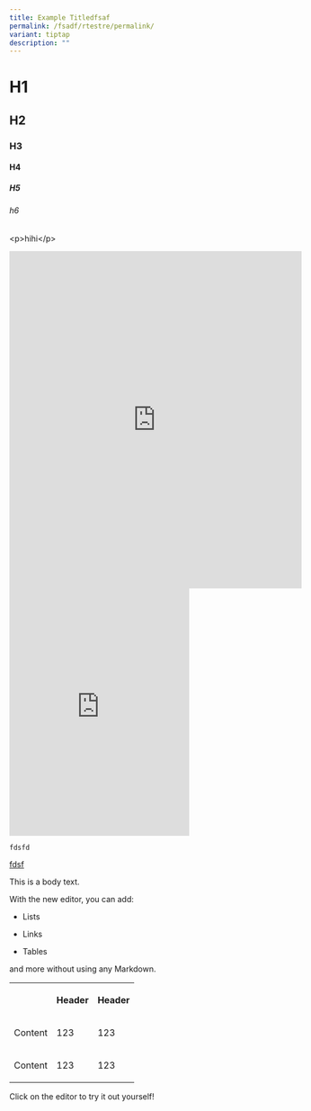 ```yaml
---
title: Example Titledfsaf
permalink: /fsadf/rtestre/permalink/
variant: tiptap
description: ""
---
```

<h1>H1</h1><h2>H2</h2><h3>H3</h3><h4>H4</h4><h5>H5</h5><h6>h6</h6><p>&lt;p&gt;hihi&lt;/p&gt;</p><div class="iframe-wrapper"><iframe height="600" width="520" allowfullscreen="true" frameborder="0" src="https://www.instagram.com/p/BdJRABkDbXU/embed/"></iframe></div><div class="iframe-wrapper"><iframe height="440" width="320" allowfullscreen="true" frameborder="0" src="https://www.instagram.com/reel/CxsPSk4MBuB/embed/"></iframe></div><p><code>fdsfd</code></p><p></p><p><a href="dsfdfsdfdsf" rel="noopener noreferrer nofollow" target="_blank">fdsf</a></p><p>This is a body text.</p><p>With the new editor, you can add:</p><ul data-tight="true" class="tight"><li><p>Lists</p></li><li><p>Links</p></li><li><p>Tables</p></li></ul><p>and more without using any Markdown.</p><table><tbody><tr><th rowspan="1" colspan="1"><p></p></th><th rowspan="1" colspan="1"><p>Header</p></th><th rowspan="1" colspan="1"><p>Header</p></th></tr><tr><td rowspan="1" colspan="1"><p>Content</p></td><td rowspan="1" colspan="1"><p>123</p></td><td rowspan="1" colspan="1"><p>123</p></td></tr><tr><td rowspan="1" colspan="1"><p>Content</p></td><td rowspan="1" colspan="1"><p>123</p></td><td rowspan="1" colspan="1"><p>123</p></td></tr></tbody></table><p>Click on the editor to try it out yourself!</p>